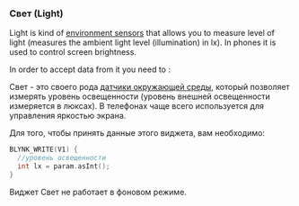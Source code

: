 
### Свет (Light)

Light is kind of [environment sensors](https://developer.android.com/guide/topics/sensors/sensors_environment.html) 
that allows you to measure level of light (measures the ambient light level (illumination) in lx).
In phones it is used to control screen brightness.

In order to accept data from it you need to : 

Свет - это своего рода [датчики окружающей среды](https://developer.android.com/guide/topics/sensors/sensors_environment.html), который позволяет измерять уровень освещенности (уровень внешней освещенности измеряется в люксах). В телефонах чаще всего используется для управления яркостью экрана.

Для того, чтобы принять данные этого виджета, вам необходимо:

```cpp
BLYNK_WRITE(V1) {
  //уровень освещенности
  int lx = param.asInt(); 
}
```

Виджет Свет не работает в фоновом режиме.
